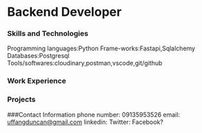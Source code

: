# Backend Developer

### Skills and Technologies
Programming languages:Python
Frame-works:Fastapi,Sqlalchemy
Databases:Postgresql
Tools/softwares:cloudinary,postman,vscode,git/github

### Work Experience




### Projects

###Contact Information
phone number: 09135953526
email: uffangduncan@gmail.com
linkedin:
Twitter:
Facebook?
